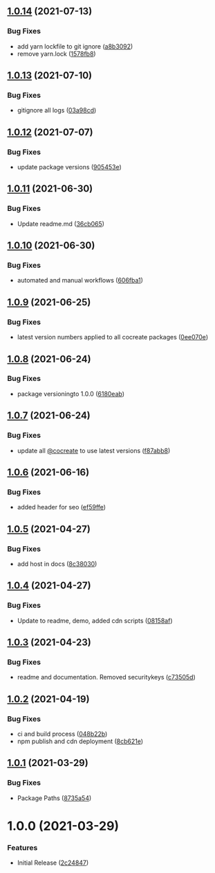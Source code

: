## [1.0.14](https://github.com/CoCreate-app/CoCreate-room/compare/v1.0.13...v1.0.14) (2021-07-13)


### Bug Fixes

* add yarn lockfile to git ignore ([a8b3092](https://github.com/CoCreate-app/CoCreate-room/commit/a8b3092a24d5f12610d60ef788f366145bf31641))
* remove yarn.lock ([1578fb8](https://github.com/CoCreate-app/CoCreate-room/commit/1578fb8e974639269266e073423fad4570044409))

## [1.0.13](https://github.com/CoCreate-app/CoCreate-room/compare/v1.0.12...v1.0.13) (2021-07-10)


### Bug Fixes

* gitignore all logs ([03a98cd](https://github.com/CoCreate-app/CoCreate-room/commit/03a98cdb904243891b5373c1f02d92c6892ca7b2))

## [1.0.12](https://github.com/CoCreate-app/CoCreate-room/compare/v1.0.11...v1.0.12) (2021-07-07)


### Bug Fixes

* update package versions ([905453e](https://github.com/CoCreate-app/CoCreate-room/commit/905453eba1af281d051dd718ffcb66cea3f1a837))

## [1.0.11](https://github.com/CoCreate-app/CoCreate-room/compare/v1.0.10...v1.0.11) (2021-06-30)


### Bug Fixes

* Update readme.md ([36cb065](https://github.com/CoCreate-app/CoCreate-room/commit/36cb065d50017d2088268d2c867009b58435f809))

## [1.0.10](https://github.com/CoCreate-app/CoCreate-room/compare/v1.0.9...v1.0.10) (2021-06-30)


### Bug Fixes

* automated and manual workflows ([606fba1](https://github.com/CoCreate-app/CoCreate-room/commit/606fba12cf2d01d1ebd3911ccbb4f2239110354e))

## [1.0.9](https://github.com/CoCreate-app/CoCreate-room/compare/v1.0.8...v1.0.9) (2021-06-25)


### Bug Fixes

* latest version numbers applied to all cocreate packages ([0ee070e](https://github.com/CoCreate-app/CoCreate-room/commit/0ee070e81589c7010e6ec666320e5305976f3747))

## [1.0.8](https://github.com/CoCreate-app/CoCreate-room/compare/v1.0.7...v1.0.8) (2021-06-24)


### Bug Fixes

* package versioningto 1.0.0 ([6180eab](https://github.com/CoCreate-app/CoCreate-room/commit/6180eababe31747409bbe98aff00f067c7b79dad))

## [1.0.7](https://github.com/CoCreate-app/CoCreate-room/compare/v1.0.6...v1.0.7) (2021-06-24)


### Bug Fixes

* update all [@cocreate](https://github.com/cocreate) to use latest versions ([f87abb8](https://github.com/CoCreate-app/CoCreate-room/commit/f87abb80d02d1dc356770483521057030381233c))

## [1.0.6](https://github.com/CoCreate-app/CoCreate-room/compare/v1.0.5...v1.0.6) (2021-06-16)


### Bug Fixes

* added header for seo ([ef59ffe](https://github.com/CoCreate-app/CoCreate-room/commit/ef59ffed3b2318830af00821a7a2373e2869e051))

## [1.0.5](https://github.com/CoCreate-app/CoCreate-room/compare/v1.0.4...v1.0.5) (2021-04-27)


### Bug Fixes

* add host in docs ([8c38030](https://github.com/CoCreate-app/CoCreate-room/commit/8c38030dcd58a41b0fde7f1ae240c90aa9f19e96))

## [1.0.4](https://github.com/CoCreate-app/CoCreate-room/compare/v1.0.3...v1.0.4) (2021-04-27)


### Bug Fixes

* Update to readme, demo, added cdn scripts ([08158af](https://github.com/CoCreate-app/CoCreate-room/commit/08158af13e13763d823c108ba20ae10986fc7fcd))

## [1.0.3](https://github.com/CoCreate-app/CoCreate-room/compare/v1.0.2...v1.0.3) (2021-04-23)


### Bug Fixes

* readme and documentation. Removed securitykeys ([c73505d](https://github.com/CoCreate-app/CoCreate-room/commit/c73505dafe0cb63f14b7fd0ba51b91232b5979bc))

## [1.0.2](https://github.com/CoCreate-app/CoCreate-room/compare/v1.0.1...v1.0.2) (2021-04-19)


### Bug Fixes

* ci and build process ([048b22b](https://github.com/CoCreate-app/CoCreate-room/commit/048b22b3186e39aa36e1641ebcdedad2a832fcc4))
* npm publish and cdn deployment ([8cb621e](https://github.com/CoCreate-app/CoCreate-room/commit/8cb621e05e16d433b05c380d22f58f7dfd88e88d))

## [1.0.1](https://github.com/CoCreate-app/CoCreate-room/compare/v1.0.0...v1.0.1) (2021-03-29)


### Bug Fixes

* Package Paths ([8735a54](https://github.com/CoCreate-app/CoCreate-room/commit/8735a5401dd1d556e8d60eb3d5f55932f162d54e))

# 1.0.0 (2021-03-29)


### Features

* Initial Release ([2c24847](https://github.com/CoCreate-app/CoCreate-room/commit/2c248471f0eeb56eeb4f1f3903a1a83c856a71b7))
